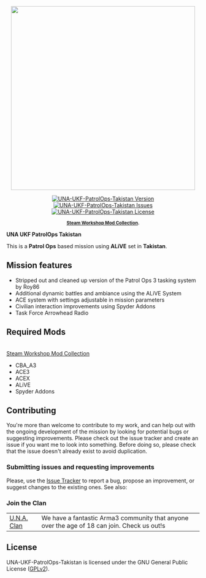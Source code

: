 <p align="center">
    <img src="https://github.com/EchoTwoZero/UNA-UKF-PatrolOps-Takistan/blob/master/extras/assets/logo/una_title.jpg?raw=true" width="480">
</p>

<p align="center">
    <a href="https://github.com/EchoTwoZero/UNA-UKF-PatrolOps-Takistan/releases/latest">
        <img src="https://img.shields.io/badge/Version-1.00-blue.svg?style=flat-square" alt="UNA-UKF-PatrolOps-Takistan Version">
    </a>
    <a href="https://github.com/EchoTwoZero/UNA-UKF-PatrolOps-Takistan/issues">
        <img src="https://img.shields.io/github/issues-raw/EchoTwoZero/UNA-UKF-PatrolOps-Takistan.svg?style=flat-square&label=Issues" alt="UNA-UKF-PatrolOps-Takistan Issues">
    </a>
    <a href="https://github.com/EchoTwoZero/UNA-UKF-PatrolOps-Takistan/blob/master/LICENSE">
        <img src="https://img.shields.io/badge/License-GPLv2-red.svg?style=flat-square" alt="UNA-UKF-PatrolOps-Takistan License">
    </a>
</p>

<p align="center">
    <sup><strong><a href="http://steamcommunity.com/sharedfiles/filedetails/?id=1286303509">Steam Workshop Mod Collection</a>.<br/>
        </a></strong></sup>
</p>

**UNA UKF PatrolOps Takistan**

This is a **Patrol Ops** based mission using **ALiVE** set in **Takistan**.

## Mission features

- Stripped out and cleaned up version of the Patrol Ops 3 tasking system by Roy86
- Additional dynamic battles and ambiance using the ALiVE System
- ACE system with settings adjustable in mission parameters
- Civilian interaction improvements using Spyder Addons
- Task Force Arrowhead Radio

## Required Mods
<br/><a href="http://steamcommunity.com/sharedfiles/filedetails/?id=1286303509">Steam Workshop Mod Collection</a>

- CBA_A3
- ACE3
- ACEX
- ALiVE
- Spyder Addons


## Contributing

You're more than welcome to contribute to my work, and can help out with the ongoing development of the mission by looking for potential bugs or suggesting improvements. Please check out the issue tracker and create an issue if you want me to look into something.  Before doing so, please check that the issue doesn't already exist to avoid duplication.

### Submitting issues and requesting improvements

Please, use the [Issue Tracker](https://github.com/EchoTwoZero/UNA-UKF-PatrolOps-Takistan/issues) to report a bug, propose an improvement, or suggest changes to the existing ones. See also:

### Join the Clan

<table>
  <tr>
    <td><a href="https://united-nations-army.eu/">U.N.A. Clan</a></td>
    <td>We have a fantastic Arma3 community that anyone over the age of 18 can join.  Check us out!s</td>
  </tr>
</table>

## License

UNA-UKF-PatrolOps-Takistan is licensed under the GNU General Public License ([GPLv2](https://github.com/EchoTwoZero/UNA-UKF-PatrolOps-Takistan/blob/master/LICENSE)).

